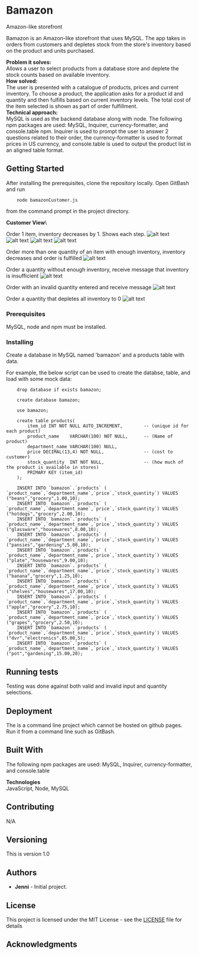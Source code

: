 # Bamazon
Amazon-like storefront

Bamazon is an Amazon-like storefront that uses MySQL.  The app takes in orders from customers and depletes stock from the store's inventory based on the product and units purchased.

**Problem it solves:** \
Allows a user to select products from a database store and deplete the stock counts based on available inventory.\
**How solved:** \
The user is presented with a catalogue of products, prices and current inventory.  To choose a product, the application asks for a product id and quantity and then fulfills based on current inventory levels.  The total cost of the item selected is shown as part of order fulfillment.\
**Technical approach:** \
MySQL is used as the backend database along with node.  The following npm packages are used: MySQL, Inquirer, currency-formatter, and console.table npm.  Inquirer is used to prompt the user to answer 2 questions related to their order, the currency-formatter is used to format prices in US currency, and console.table is used to output the product list in an aligned table format.  

## Getting Started

After installing the prerequisites, clone the repository locally.  Open GitBash and run 
```
    node bamazonCustomer.js 
```
from the command prompt in the project directory.

**Customer View**\

Order 1 item, inventory decreases by 1.  Shows each step.
![alt text](https://github.com/jmcoleman/bamazon/markdown_images/1_bamazon_customer.png "Step 1")
![alt text](https://github.com/jmcoleman/bamazon/markdown_images/2_bamazon_customer.png "Step 2")
![alt text](https://github.com/jmcoleman/bamazon/markdown_images/3_bamazon_customer.png "Step 3")
![alt text](https://github.com/jmcoleman/bamazon/markdown_images/4_bamazon_customer.png "Step 4")

Order more than one quantity of an item with enough inventory, inventory decreases and order is fulfilled
![alt text](https://github.com/jmcoleman/bamazon/markdown_images/5_bamazon_customer.png "Multiple quantity")

Order a quantity without enough inventory, receive message that inventory is insufficient
![alt text](https://github.com/jmcoleman/bamazon/markdown_images/6_bamazon_customer.png "Insufficient Inventory")

Order with an invalid quantity entered and receive message
![alt text](https://github.com/jmcoleman/bamazon/markdown_images/6_bamazon_customer.png "Invalid quantity")

Order a quantity that depletes all inventory to 0
![alt text](https://github.com/jmcoleman/bamazon/markdown_images/8_bamazon_customer.png "Order all remaining units")

### Prerequisites

 MySQL, node and npm must be installed.

### Installing

Create a database in MySQL named 'bamazon' and a products table with data.

For example, the below script can be used to create the databse, table, and load with some mock data:
```
    drop database if exists bamazon;

    create database bamazon;

    use bamazon;

    create table products(
        item_id INT NOT NULL AUTO_INCREMENT,		-- (unique id for each product)
        product_name	VARCHAR(100) NOT NULL, 		-- (Name of product)
        department_name	VARCHAR(100) NULL,
        price DECIMAL(13,4) NOT NULL,				-- (cost to customer)
        stock_quantity 	INT NOT NULL,				-- (how much of the product is available in stores)
        PRIMARY KEY (item_id)
    );

    INSERT INTO `bamazon`.`products` ( `product_name`,`department_name`,`price`,`stock_quantity`) VALUES ("beans","grocery",1.00,10);
    INSERT INTO `bamazon`.`products` ( `product_name`,`department_name`,`price`,`stock_quantity`) VALUES ("hotdogs","grocery",2.00,10);
    INSERT INTO `bamazon`.`products` ( `product_name`,`department_name`,`price`,`stock_quantity`) VALUES ("glassware","housewares",8.00,10);
    INSERT INTO `bamazon`.`products` ( `product_name`,`department_name`,`price`,`stock_quantity`) VALUES ("pansies","gardening",5.00,10);
    INSERT INTO `bamazon`.`products` ( `product_name`,`department_name`,`price`,`stock_quantity`) VALUES ("plate","housewares",9.00,10);
    INSERT INTO `bamazon`.`products` ( `product_name`,`department_name`,`price`,`stock_quantity`) VALUES ("banana","grocery",1.25,10);
    INSERT INTO `bamazon`.`products` ( `product_name`,`department_name`,`price`,`stock_quantity`) VALUES ("shelves","housewares",17.00,10);
    INSERT INTO `bamazon`.`products` ( `product_name`,`department_name`,`price`,`stock_quantity`) VALUES ("apple","grocery",2.75,10);
    INSERT INTO `bamazon`.`products` ( `product_name`,`department_name`,`price`,`stock_quantity`) VALUES ("grapes","grocery",2.50,10);
    INSERT INTO `bamazon`.`products` ( `product_name`,`department_name`,`price`,`stock_quantity`) VALUES ("dvr","electronics",85.00,5);
    INSERT INTO `bamazon`.`products` ( `product_name`,`department_name`,`price`,`stock_quantity`) VALUES ("pot","gardening",15.00,20);

```
## Running tests

Testing was done against both valid and invalid input and quantity selections.

## Deployment

The is a command line project which cannot be hosted on github pages.  Run it from a command line such as GitBash.

## Built With

The following npm packages are used: MySQL, Inquirer, currency-formatter, and console.table

**Technologies**\
JavaScript, Node, MySQL

## Contributing

N/A

## Versioning

This is version 1.0

## Authors

* **Jenni** - Initial project.

## License

This project is licensed under the MIT License - see the [LICENSE](LICENSE) file for details

## Acknowledgments


